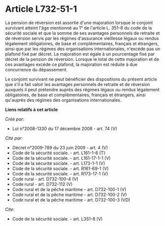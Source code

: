 # Article L732-51-1

La pension de réversion est assortie d'une majoration lorsque le conjoint survivant atteint l'âge mentionné au 1° de
l'article L. 351-8 du code de la sécurité sociale et que la somme de ses avantages personnels de retraite et de réversion
servis par les régimes d'assurance vieillesse légaux ou rendus légalement obligatoires, de base et complémentaires, français
et étrangers, ainsi que par les régimes des organisations internationales, n'excède pas un plafond fixé par décret. La
majoration est égale à un pourcentage fixé par décret de la pension de réversion. Lorsque le total de cette majoration et de
ces avantages excède ce plafond, la majoration est réduite à due concurrence du dépassement. 

Le conjoint survivant ne peut bénéficier des dispositions du présent article que s'il a fait valoir les avantages personnels
de retraite et de réversion auxquels il peut prétendre auprès des régimes légaux ou rendus légalement obligatoires, de base
et complémentaires, français et étrangers, ainsi qu'auprès des régimes des organisations internationales.

**Liens relatifs à cet article**

_Créé par_:

  - Loi n°2008-1330 du 17 décembre 2008 - art. 74 (V)

_Cité par_:

  - Décret n°2009-789 du 23 juin 2009 - art. 4 (V)
  - Code de la sécurité sociale. - art. L161-1-6 (T)
  - Code de la sécurité sociale. - art. L161-17-1-1 (V)
  - Code de la sécurité sociale. - art. L173-1-1 (V)
  - Code de la sécurité sociale. - art. R161-69-1 (V)
  - Code de la sécurité sociale. - art. R173-17-1 (V)
  - Code rural - art. D732-100-4 (V)
  - Code rural - art. D732-112 (V)
  - Code rural et de la pêche maritime - art. D732-100-1 (V)
  - Code rural et de la pêche maritime - art. D732-100-2 (V)
  - Code rural et de la pêche maritime - art. D732-100-3 (VD)

_Cite_:

  - Code de la sécurité sociale. - art. L351-8 (V)
